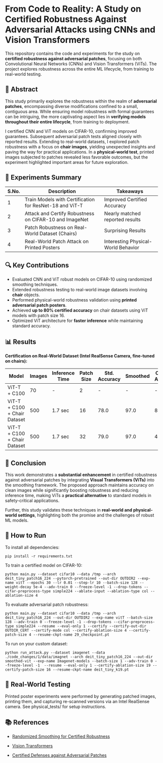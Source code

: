 # From Code to Reality: A Study on Certified Robustness Against Adversarial Attacks using CNNs and Vision Transformers

This repository contains the code and experiments for the study on **certified robustness against adversarial patches**, focusing on both Convolutional Neural Networks (CNNs) and Vision Transformers (ViTs). The project explores robustness across the entire ML lifecycle, from training to real-world testing.

## 📌 Abstract

This study primarily explores the robustness within the realm of **adversarial patches**, encompassing diverse modifications confined to a small, contiguous area. While ensuring model robustness with formal guarantees can be intriguing, the more captivating aspect lies in **verifying models throughout their entire lifecycle**, from training to deployment.

I certified CNN and ViT models on CIFAR-10, confirming improved guarantees. Subsequent adversarial patch tests aligned closely with reported results. Extending to real-world datasets, I explored patch robustness with a focus on **chair images**, yielding unexpected insights and paving the way for practical applications. In a **physical-world test**, printed images subjected to patches revealed less favorable outcomes, but the experiment highlighted important areas for future exploration.

## 🧪 Experiments Summary

| S.No. | Description                                                       | Takeaways                           |
|-------|-------------------------------------------------------------------|-----------------------------------|
| 1     | Train Models with Certification for ResNet-18 and ViT-T           | Improved Certified Accuracy       |
| 2     | Attack and Certify Robustness on CIFAR-10 and ImageNet           | Nearly matched reported results   |
| 3     | Patch Robustness on Real-World Dataset (Chairs)                  | Surprising Results                |
| 4     | Real-World Patch Attack on Printed Posters                       | Interesting Physical-World Behavior |

## 🔍 Key Contributions

- Evaluated CNN and ViT robust models on CIFAR-10 using randomized smoothing techniques.
- Extended robustness testing to real-world image datasets involving **chair** objects.
- Performed physical-world robustness validation using **printed adversarial patch posters**.
- Achieved **up to 80% certified accuracy** on chair datasets using ViT models with patch size 16.
- Optimized ViT architecture for **faster inference** while maintaining standard accuracy.

## 📊 Results

**Certification on Real-World Dataset (Intel RealSense Camera, fine-tuned on chairs):**

| Model                         | Images | Inference Time | Patch Size | Std. Accuracy | Smoothed | Certified Accuracy |
|------------------------------|--------|----------------|------------|----------------|----------|---------------------|
| ViT-T + C100                 | 70     | -              | 2          | -              | -        | -                   |
| ViT-T + C100 + Chair Dataset | 500    | 1.7 sec        | 16         | 78.0           | 97.0     | 80.0                |
| ViT-T + C100 + Chair Dataset | 500    | 1.7 sec        | 32         | 79.0           | 97.0     | 46.0                |

## 🏁 Conclusion

This work demonstrates a **substantial enhancement** in certified robustness against adversarial patches by integrating **Visual Transformers (ViTs)** into the smoothing framework. The proposed approach maintains accuracy on clean images while significantly boosting robustness and reducing inference time, making ViTs a **practical alternative** to standard models in safety-critical applications.

Further, this study validates these techniques in **real-world and physical-world settings**, highlighting both the promise and the challenges of robust ML models.

## 🚀 How to Run

To install all dependencies:

```
pip install -r requirements.txt
```

To train a certified model on CIFAR-10:

```
python main.py --dataset cifar10 --data /tmp --arch deit_tiny_patch16_224 --pytorch-pretrained --out-dir OUTDIR2 --exp-name vitT --epochs 30 --lr 0.01 --step-lr 10 --batch-size 128 --weight-decay 5e-4 --adv-train 0 --freeze-level -1 --drop-tokens --cifar-preprocess-type simple224 --ablate-input --ablation-type col --ablation-size 4
```

To evaluate adversarial patch robustness:

```
python main.py --dataset cifar10 --data /tmp --arch deit_tiny_patch16_224 --out-dir OUTDIR2 --exp-name vitT --batch-size 128 --adv-train 0 --freeze-level -1 --drop-tokens --cifar-preprocess-type simple224 --resume --eval-only 1 --certify --certify-out-dir OUTDIR_CERT --certify-mode col --certify-ablation-size 4 --certify-patch-size 4 --resume-ckpt-name 29_checkpoint.pt
```

To run on your custom dataset:

```
python run_attack.py --dataset imagenet --data ./code_changes/1/data/imagnet --arch deit_tiny_patch16_224 --out-dir smoothed-vit --exp-name Imagenet-models --batch-size 1 --adv-train 0 --freeze-level -1  --resume --eval-only 1 --certify-ablation-size 19 --certify-patch-size 16 --resume-ckpt-name deit_tiny_k19.pt
```

## 📸 Real-World Testing

Printed poster experiments were performed by generating patched images, printing them, and capturing re-scanned versions via an Intel RealSense camera. See physical_tests/ for setup instructions.

## 📚 References

- [Randomized Smoothing for Certified Robustness](https://arxiv.org/abs/1902.02918)

- [Vision Transformers](https://arxiv.org/abs/2010.11929)

- [Certified Defenses against Adversarial Patches](https://arxiv.org/abs/2003.06693)
